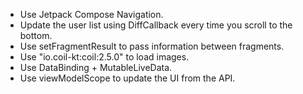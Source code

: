 - Use Jetpack Compose Navigation.
- Update the user list using DiffCallback every time you scroll to the bottom.
- Use setFragmentResult to pass information between fragments.
- Use "io.coil-kt:coil:2.5.0" to load images.
- Use DataBinding + MutableLiveData.
- Use viewModelScope to update the UI from the API.
